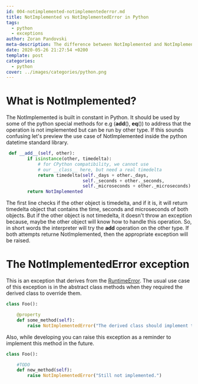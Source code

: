 ```yaml
---
id: 004-notimplemented-notimplementederror.md
title: NotImplemented vs NotImplementedError in Python
tags:
  - python
  - exceptions
author: Zoran Pandovski
meta-description: The difference between NotImplemented and NotImplementedError in python
date: 2020-05-26 21:27:54 +0200
template: post
categories:
  - python
cover: ../images/categories/python.png
---
```


# What is NotImplemented?

The NotImplemented is built in constant in Python. It should be used by some of the python special methods for e.g (__add__(), __eq__()) to address that the operation is not implemented but can be run by other type. If this sounds confusing let's preview the use case of NotImplemented inside the python datetime standard library.

```python
 def __add__(self, other):
        if isinstance(other, timedelta):
            # for CPython compatibility, we cannot use
            # our __class__ here, but need a real timedelta
            return timedelta(self._days + other._days,
                             self._seconds + other._seconds,
                             self._microseconds + other._microseconds)
        return NotImplemented
```
The first line checks if the other object is timedelta, and if it is, it will return timedelta object that contains the time, seconds and microseconds of both objects. But if the other object is not timedelta, it doesn't throw an exception because, maybe the other object will know how to handle this operation. So, in short words the interpreter will try the __add__ operation on the other type. If both attempts returne NotImplemented, then the appropriate exception will be raised.


# The NotImplementedError exception

This is an exception that derives from the [RuntimeError](https://docs.python.org/3/library/exceptions.html#RuntimeError). The usual use case of this exception is in the abstract class methods when they required the derived class to override them. 

```python
class Foo():

    @property
    def some_method(self):
        raise NotImplementedError("The derived class should implement the logic.")
```

Also, while developing you can raise this exception as a reminder to implement this method in the future. 

```python
class Foo():

    #TODO
    def new_method(self):
        raise NotImplementedError("Still not implemented.")
```